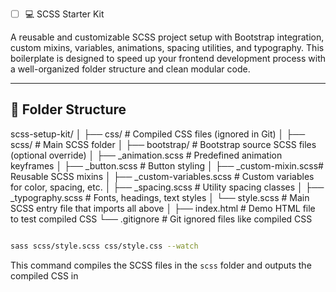 * [ ] 💻 SCSS Starter Kit

A reusable and customizable SCSS project setup with Bootstrap integration, custom mixins, variables, animations, spacing utilities, and typography. This boilerplate is designed to speed up your frontend development process with a well-organized folder structure and clean modular code.

---

## 📁 Folder Structure

scss-setup-kit/
│
├── css/ # Compiled CSS files (ignored in Git)
│
├── scss/ # Main SCSS folder
│ ├── bootstrap/ # Bootstrap source SCSS files (optional override)
│ ├── _animation.scss # Predefined animation keyframes
│ ├── _button.scss # Button styling
│ ├── _custom-mixin.scss# Reusable SCSS mixins
│ ├── _custom-variables.scss # Custom variables for color, spacing, etc.
│ ├── _spacing.scss # Utility spacing classes
│ ├── _typography.scss # Fonts, headings, text styles
│ └── style.scss # Main SCSS entry file that imports all above
│
├── index.html # Demo HTML file to test compiled CSS
└── .gitignore # Git ignored files like compiled CSS

```bash

sass scss/style.scss css/style.css --watch

```

This command compiles the SCSS files in the `scss` folder and outputs the compiled CSS in
